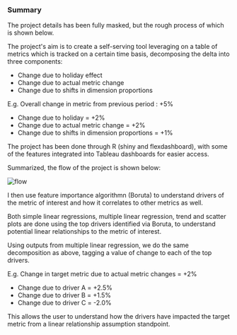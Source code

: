### Summary

The project details has been fully masked, but the rough process of which is shown below.


The project's aim is to create a self-serving tool leveraging on a table of metrics which is tracked on a certain time basis, decomposing the delta into three components:
- Change due to holiday effect
- Change due to actual metric change
- Change due to shifts in dimension proportions

E.g. Overall change in metric from previous period : +5%
- Change due to holiday = +2%
- Change due to actual metric change = +2%
- Change due to shifts in dimension proportions = +1%


The project has been done through R (shiny and flexdashboard), with some of the features integrated into Tableau dashboards for easier access.

Summarized, the flow of the project is shown below:

![flow](https://user-images.githubusercontent.com/55055667/88377399-af3b9d00-cdd1-11ea-9d45-85f688423532.png)


I then use feature importance algorithmn (Boruta) to understand drivers of the metric of interest and how it correlates to other metrics as well.

Both simple linear regressions, multiple linear regression, trend and scatter plots are done using the top drivers identified via Boruta, to understand potential linear relationships to the metric of interest.


Using outputs from multiple linear regression, we do the same decomposition as above, tagging a value of change to each of the top drivers.

E.g. Change in target metric due to actual metric changes = +2%
- Change due to driver A = +2.5%
- Change due to driver B = +1.5%
- Change due to driver C = -2.0%


This allows the user to understand how the drivers have impacted the target metric from a linear relationship assumption standpoint.



